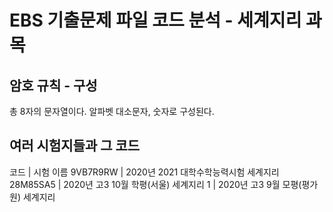 # EBS 기출문제 파일 코드 분석 - 세계지리 과목
## 암호 규칙 - 구성
총 8자의 문자열이다.
알파벳 대소문자, 숫자로 구성된다.
## 여러 시험지들과 그 코드
코드      	| 시험 이름
9VB7R9RW	| 2020년 2021 대학수학능력시험 세계지리
28M85SA5	| 2020년 고3 10월 학평(서울) 세계지리
1	| 2020년 고3 9월 모평(평가원) 세계지리
